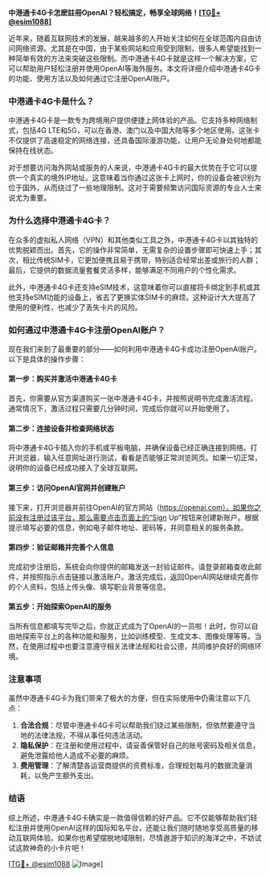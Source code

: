 **中港通卡4G卡怎麽註冊OpenAI？轻松搞定，畅享全球网络！[[TG💪+ @esim1088](https://t.me/s/esim1088)]**

近年来，随着互联网技术的发展，越来越多的人开始关注如何在全球范围内自由访问网络资源。尤其是在中国，由于某些网站和应用受到限制，很多人希望能找到一种简单有效的方法来突破这些限制。而中港通卡4G卡就是这样一个解决方案，它可以帮助用户轻松注册并使用OpenAI等海外服务。本文将详细介绍中港通卡4G卡的功能、使用方法以及如何通过它注册OpenAI账户。

### 中港通卡4G卡是什么？

中港通卡4G卡是一款专为跨境用户提供便捷上网体验的产品。它支持多种网络制式，包括4G LTE和5G，可以在香港、澳门以及中国大陆等多个地区使用。这张卡不仅提供了高速稳定的网络连接，还具备国际漫游功能，让用户无论身处何地都能保持在线状态。

对于想要访问海外网站或服务的人来说，中港通卡4G卡的最大优势在于它可以提供一个真实的境外IP地址。这意味着当你通过这张卡上网时，你的设备会被识别为位于国外，从而绕过了一些地理限制。这对于需要频繁访问国际资源的专业人士来说尤为重要。

### 为什么选择中港通卡4G卡？

在众多的虚拟私人网络（VPN）和其他类似工具之外，中港通卡4G卡以其独特的优势脱颖而出。首先，它的操作非常简单，无需复杂的设置步骤即可快速上手；其次，相比传统SIM卡，它更加便携且易于携带，特别适合经常出差或旅行的人群；最后，它提供的数据流量套餐灵活多样，能够满足不同用户的个性化需求。

此外，中港通卡4G卡还支持eSIM技术，这意味着你可以直接将卡绑定到手机或其他支持eSIM功能的设备上，省去了更换实体SIM卡的麻烦。这种设计大大提高了使用的便利性，也减少了丢失卡片的风险。

### 如何通过中港通卡4G卡注册OpenAI账户？

现在我们来到了最重要的部分——如何利用中港通卡4G卡成功注册OpenAI账户。以下是具体的操作步骤：

#### 第一步：购买并激活中港通卡4G卡

首先，你需要从官方渠道购买一张中港通卡4G卡，并按照说明书完成激活流程。通常情况下，激活过程只需要几分钟时间，完成后你就可以开始使用了。

#### 第二步：连接设备并检查网络状态

将中港通卡4G卡插入你的手机或平板电脑，并确保设备已经正确连接到网络。打开浏览器，输入任意网址进行测试，看看是否能够正常浏览网页。如果一切正常，说明你的设备已经成功接入了全球互联网。

#### 第三步：访问OpenAI官网并创建账户

接下来，打开浏览器并前往OpenAI的官方网站（https://openai.com）。如果你之前没有注册过该平台，那么需要点击页面上的“Sign Up”按钮来创建新账户。根据提示填写必要的信息，例如电子邮件地址、密码等，并同意相关的服务条款。

#### 第四步：验证邮箱并完善个人信息

完成初步注册后，系统会向你提供的邮箱发送一封验证邮件。请登录邮箱查收此邮件，并按照指示点击链接以激活账户。激活完成后，返回OpenAI网站继续完善你的个人资料，包括上传头像、填写职业背景等信息。

#### 第五步：开始探索OpenAI的服务

当所有信息都填写完毕之后，你就正式成为了OpenAI的一员啦！此时，你可以自由地探索平台上的各种功能和服务，比如训练模型、生成文本、图像处理等等。当然，在使用过程中也要注意遵守相关法律法规和社会公德，共同维护良好的网络环境。

### 注意事项

虽然中港通卡4G卡为我们带来了极大的方便，但在实际使用中仍需注意以下几点：

1. **合法合规**：尽管中港通卡4G卡可以帮助我们绕过某些限制，但依然要遵守当地的法律法规，不得从事任何违法活动。
2. **隐私保护**：在注册和使用过程中，请妥善保管好自己的账号密码及相关信息，避免泄露给他人造成不必要的麻烦。
3. **费用管理**：了解清楚各运营商提供的资费标准，合理规划每月的数据流量消耗，以免产生额外支出。

### 结语

综上所述，中港通卡4G卡确实是一款值得信赖的好产品。它不仅能够帮助我们轻松注册并使用OpenAI这样的国际知名平台，还能让我们随时随地享受高质量的移动互联网体验。如果你也希望摆脱地域限制，尽情遨游于知识的海洋之中，不妨试试这款神奇的小卡片吧！

[[TG💪+ @esim1088](https://t.me/s/esim1088) ![Image](https://i.postimg.cc/4NQfJmqS/Snipaste-2025-05-13-00-14-12.png)]